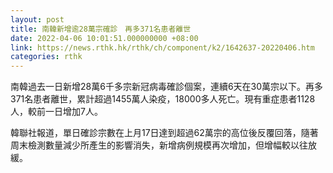 ```yaml
---
layout: post
title: 南韓新增逾28萬宗確診　再多371名患者離世
date: 2022-04-06 10:01:51.000000000 +08:00
link: https://news.rthk.hk/rthk/ch/component/k2/1642637-20220406.htm
categories: rthk
---
```


南韓過去一日新增28萬6千多宗新冠病毒確診個案，連續6天在30萬宗以下。再多371名患者離世，累計超過1455萬人染疫，18000多人死亡。現有重症患者1128人，較前一日增加7人。

韓聯社報道，單日確診宗數在上月17日達到超過62萬宗的高位後反覆回落，隨著周末檢測數量減少所產生的影響消失，新增病例規模再次增加，但增幅較以往放緩。
